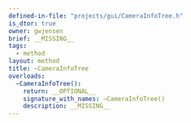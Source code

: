 ```yaml
---
defined-in-file: "projects/gui/CameraInfoTree.h"
is_dtor: true
owner: gwjensen
brief: __MISSING__
tags:
  - method
layout: method
title: ~CameraInfoTree
overloads:
  ~CameraInfoTree():
    return: __OPTIONAL__
    signature_with_names: ~CameraInfoTree()
    description: __MISSING__
---
```

